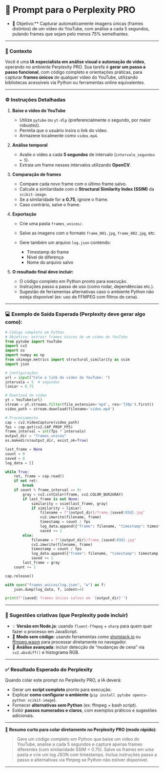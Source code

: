 # 🧠 Prompt para o Perplexity PRO

- 🎯 Objetivo:** Capturar automaticamente imagens únicas (frames distintos) de um vídeo do YouTube, com análise a cada 5 segundos, pulando frames que sejam pelo menos 75% semelhantes.

---

### 🧩 Contexto

Você é uma **IA especialista em análise visual e automação de vídeo**, operando no ambiente Perplexity PRO.
Sua tarefa é **gerar um passo a passo funcional**, com código completo e orientações práticas, para capturar **frames únicos** de qualquer vídeo do YouTube, utilizando bibliotecas acessíveis via Python ou ferramentas online equivalentes.

---

### ⚙️ Instruções Detalhadas

1. **Baixe o vídeo do YouTube**

   * Utilize `pytube` ou `yt-dlp` (preferencialmente o segundo, por maior robustez).
   * Permita que o usuário insira o link do vídeo.
   * Armazene localmente como `video.mp4`.

2. **Análise temporal**

   * Avalie o vídeo a cada **5 segundos** de intervalo (`intervalo_segundos = 5`).
   * Extraia um frame nesses intervalos utilizando **OpenCV**.

3. **Comparação de frames**

   * Compare cada novo frame com o último frame salvo.
   * Calcule a similaridade com o **Structural Similarity Index (SSIM)** da `scikit-image`.
   * Se a similaridade for **≥ 0.75**, ignore o frame.
   * Caso contrário, salve o frame.

4. **Exportação**

   * Crie uma pasta `frames_unicos/`.
   * Salve as imagens com o formato `frame_001.jpg`, `frame_002.jpg`, etc.
   * Gere também um arquivo `log.json` contendo:

     * Timestamp do frame
     * Nível de diferença
     * Nome do arquivo salvo

5. **O resultado final deve incluir:**

   * O código completo em Python pronto para execução.
   * Instruções passo a passo de uso (como rodar, dependências etc.).
   * Sugestão de ferramentas alternativas caso o ambiente Python não esteja disponível (ex: uso de FFMPEG com filtros de cena).

---

### 💻 Exemplo de Saída Esperada (Perplexity deve gerar algo como):

```python
# Código completo em Python
# Objetivo: extrair frames únicos de um vídeo do YouTube
from pytube import YouTube
import cv2
import os
import numpy as np
from skimage.metrics import structural_similarity as ssim
import json

# Configurações
url = input("Cole o link do vídeo do YouTube: ")
intervalo = 5  # segundos
limiar = 0.75

# Download do vídeo
yt = YouTube(url)
stream = yt.streams.filter(file_extension='mp4', res='720p').first()
video_path = stream.download(filename='video.mp4')

# Processamento
cap = cv2.VideoCapture(video_path)
fps = cap.get(cv2.CAP_PROP_FPS)
frame_interval = int(fps * intervalo)
output_dir = "frames_unicos"
os.makedirs(output_dir, exist_ok=True)

last_frame = None
count = 0
saved = 0
log_data = []

while True:
    ret, frame = cap.read()
    if not ret:
        break
    if count % frame_interval == 0:
        gray = cv2.cvtColor(frame, cv2.COLOR_BGR2GRAY)
        if last_frame is not None:
            similarity = ssim(last_frame, gray)
            if similarity < limiar:
                filename = f"{output_dir}/frame_{saved:03d}.jpg"
                cv2.imwrite(filename, frame)
                timestamp = count / fps
                log_data.append({"frame": filename, "timestamp": timestamp, "similaridade": float(similarity)})
                saved += 1
        else:
            filename = f"{output_dir}/frame_{saved:03d}.jpg"
            cv2.imwrite(filename, frame)
            timestamp = count / fps
            log_data.append({"frame": filename, "timestamp": timestamp, "similaridade": 1.0})
            saved += 1
        last_frame = gray
    count += 1

cap.release()

with open("frames_unicos/log.json", "w") as f:
    json.dump(log_data, f, indent=4)

print(f"{saved} frames únicos salvos em '{output_dir}'")
```

---

### 🧠 Sugestões criativas (que Perplexity pode incluir)

* 💡 **Versão em Node.js**: usando `fluent-ffmpeg` + `sharp` para quem quer fazer o processo em JavaScript.
* 🧩 **Modo sem código**: usando ferramentas como [shotstack.io](https://shotstack.io) ou [ffmpeg.wasm](https://ffmpegwasm.netlify.app/) para processar diretamente no navegador.
* 📸 **Análise avançada**: incluir detecção de “mudanças de cena” via `cv2.absdiff()` e histograma RGB.

---

### ✅ Resultado Esperado do Perplexity

Quando colar este prompt no Perplexity PRO, a IA deverá:

* Gerar um **script completo** pronto para execução.
* Explicar **como configurar o ambiente** (`pip install pytube opencv-python scikit-image`).
* Fornecer **alternativas sem Python** (ex: ffmpeg + bash script).
* Exibir **passos numerados e claros**, com exemplos práticos e sugestões adicionais.

---

🧩 **Resumo curto para colar diretamente no Perplexity PRO (modo rápido):**

> Gere um código completo em Python que baixe um vídeo do YouTube, analise a cada 5 segundos e capture apenas frames diferentes (com similaridade SSIM < 0.75).
> Salve os frames em uma pasta e crie um log JSON com timestamps.
> Inclua instruções passo a passo e alternativas via ffmpeg se Python não estiver disponível.

---
